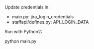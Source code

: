 Update credentials in:

- main.py: jira_login_credentials
- staffapi/defines.py: API_LOGIN_DATA

Run with Python2:

python main.py
